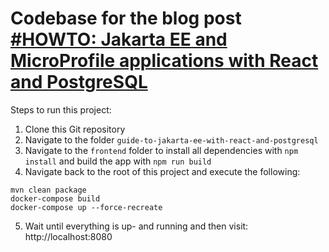 # Codebase for the blog post [#HOWTO: Jakarta EE and MicroProfile applications with React and PostgreSQL](https://rieckpil.de/jakarta-ee-and-microprofile-applications-with-react-and-postgresql)

Steps to run this project:

1. Clone this Git repository
2. Navigate to the folder `guide-to-jakarta-ee-with-react-and-postgresql`
3. Navigate to the `frontend` folder to install all dependencies with `npm install` and build the app with `npm run build`
4. Navigate back to the root of this project and execute the following:
```shell script
mvn clean package
docker-compose build
docker-compose up --force-recreate
```
5. Wait until everything is up- and running and then visit: http://localhost:8080
